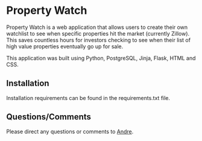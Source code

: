 # Property Watch

Property Watch is a web application that allows users to create their own watchlist to see when specific properties hit the market (currently Zillow). This saves countless hours for investors checking to see when their list of high value properties eventually go up for sale. 

This application was built using Python, PostgreSQL, Jinja, Flask, HTML and CSS. 

## Installation

Installation requirements can be found in the requirements.txt file.

## Questions/Comments
Please direct any questions or comments to [Andre](https://www.linkedin.com/in/andre-lonardo/).
